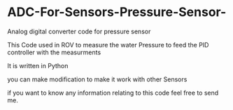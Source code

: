# ADC-For-Sensors-Pressure-Sensor-
Analog digital converter code for pressure sensor 

This Code used in ROV to measure the water Pressure to feed the PID controller with the measurments 

It is written in Python

you can make modification to make it work with other Sensors 

if you want to know any information relating to this code feel free to send me.
